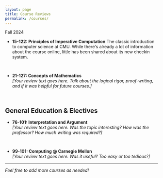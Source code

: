 ```yaml
---
layout: page
title: Course Reviews
permalink: /courses/
---
```


Fall 2024


- **15-122: Principles of Imperative Computation**
  The classic introduction to computer science at CMU. While there's already a lot of information about the course online, little has been shared about its new checkin system. 

<br>

- **21-127: Concepts of Mathematics**  
  *[Your review text goes here. Talk about the logical rigor, proof-writing, and if it was helpful for future courses.]*  

<br>

## **General Education & Electives**  

- **76-101: Interpretation and Argument**  
  *[Your review text goes here. Was the topic interesting? How was the professor? How much writing was required?]*  

<br>

- **99-101: Computing @ Carnegie Mellon**  
  *[Your review text goes here. Was it useful? Too easy or too tedious?]*  

---

*Feel free to add more courses as needed!*  
